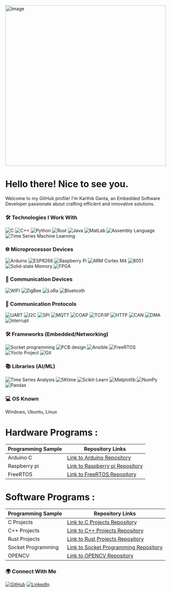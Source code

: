 <img src="https://drive.google.com/uc?id=1G8ERxGfp-D7oAJEhEjwcuXt3nZCGSE5p" alt="Image" width="500">


<h1> Hello there! Nice to see you.</h1>

<p>Welcome to my GitHub profile! I'm Karthik Ganta, an Embedded Software Developer passionate about crafting efficient and innovative solutions.</p>

### 🛠️ Technologies I Work With
<p>
  <img alt="C" src="https://img.shields.io/badge/-C-A8B9CC?style=flat-square&logo=C&logoColor=white" />
  <img alt="C++" src="https://img.shields.io/badge/-C++-00599C?style=flat-square&logo=C%2B%2B&logoColor=white" />
  <img alt="Python" src="https://img.shields.io/badge/-Python-3776AB?style=flat-square&logo=python&logoColor=white" />
  <img alt="Rust" src="https://img.shields.io/badge/-Rust-000000?style=flat-square&logo=rust&logoColor=white" />
  <img alt="Java" src="https://img.shields.io/badge/-Java-007396?style=flat-square&logo=java&logoColor=white" />
  <img alt="MatLab" src="https://img.shields.io/badge/-MatLab-0076A8?style=flat-square&logo=mathworks&logoColor=white" />
  <img alt="Assembly Language" src="https://img.shields.io/badge/-Assembly-008000?style=flat-square&logoColor=white" />
  <img alt="Time Series Machine Learning" src="https://img.shields.io/badge/-Time_Series_Machine_Learning-FF6F61?style=flat-square&logoColor=white" />
</p>

### 🌐 Microprocessor Devices
<p>
  <img alt="Arduino" src="https://img.shields.io/badge/Arduino-008000?style=flat-square&logo=arduino&logoColor=white" />
  <img alt="ESP8266" src="https://img.shields.io/badge/ESP8266-FF6600?style=flat-square&logo=esp8266&logoColor=white" />
  <img alt="Raspberry Pi" src="https://img.shields.io/badge/Raspberry_Pi-C51A4A?style=flat-square&logo=Raspberry-Pi&logoColor=white" />
  <img alt="ARM Cortex M4" src="https://img.shields.io/badge/ARM_Cortex_M4-FF6600?style=flat-square&logo=arm&logoColor=white" />
  <img alt="8051" src="https://img.shields.io/badge/8051-FF9933?style=flat-square&logo=intel&logoColor=white" />
  <img alt="Solid-state Memory" src="https://img.shields.io/badge/Solid_state_Memory-666666?style=flat-square&logoColor=white" />
  <img alt="FPGA" src="https://img.shields.io/badge/FPGA-000000?style=flat-square&logo=Xilinx&logoColor=white" />
</p>

### 📡 Communication Devices
<p>
  <img alt="WIFI" src="https://img.shields.io/badge/WIFI-3399FF?style=flat-square&logo=wifi&logoColor=white" />
  <img alt="ZigBee" src="https://img.shields.io/badge/ZigBee-3399FF?style=flat-square&logo=zigbee&logoColor=white" />
  <img alt="LoRa" src="https://img.shields.io/badge/LoRa-3399FF?style=flat-square&logo=lora&logoColor=white" />
  <img alt="Bluetooth" src="https://img.shields.io/badge/Bluetooth-3399FF?style=flat-square&logo=bluetooth&logoColor=white" />
</p>

### 📶 Communication Protocols
<p>
  <img alt="UART" src="https://img.shields.io/badge/UART-FF6600?style=flat-square&logoColor=white" />
  <img alt="I2C" src="https://img.shields.io/badge/I2C-FF6600?style=flat-square&logoColor=white" />
  <img alt="SPI" src="https://img.shields.io/badge/SPI-FF6600?style=flat-square&logoColor=white" />
  <img alt="MQTT" src="https://img.shields.io/badge/MQTT-00CC00?style=flat-square&logo=MQTT&logoColor=white" />
  <img alt="COAP" src="https://img.shields.io/badge/COAP-00CC00?style=flat-square&logoColor=white" />
  <img alt="TCP/IP" src="https://img.shields.io/badge/TCP_IP-00CC00?style=flat-square&logoColor=white" />
  <img alt="HTTP" src="https://img.shields.io/badge/HTTP-00CC00?style=flat-square&logoColor=white" />
  <img alt="CAN" src="https://img.shields.io/badge/CAN-00CC00?style=flat-square&logoColor=white" />
  <img alt="DMA" src="https://img.shields.io/badge/DMA-00CC00?style=flat-square&logoColor=white" />
  <img alt="Interrupt" src="https://img.shields.io/badge/Interrupt-00CC00?style=flat-square&logoColor=white" />
</p>

### 🛠️ Frameworks (Embedded/Networking)
<p>
  <img alt="Socket programming" src="https://img.shields.io/badge/Socket_programming-666666?style=flat-square&logoColor=white" />
  <img alt="PCB design" src="https://img.shields.io/badge/PCB_design-3399FF?style=flat-square&logoColor=white" />
  <img alt="Ansible" src="https://img.shields.io/badge/Ansible-CC0000?style=flat-square&logo=ansible&logoColor=white" />
  <img alt="FreeRTOS" src="https://img.shields.io/badge/FreeRTOS-336791?style=flat-square&logoColor=white" />
  <img alt="Yocto Project" src="https://img.shields.io/badge/Yocto_Project-333333?style=flat-square&logo=Linux&logoColor=white" />
  <img alt="Git" src="https://img.shields.io/badge/Git-F05032?style=flat-square&logo=git&logoColor=white" />
</p>

### 📚 Libraries (AI/ML)
<p>
  <img alt="Time Series Analysis" src="https://img.shields.io/badge/Time_Series_Analysis-FF6F61?style=flat-square&logoColor=white" />
  <img alt="SKtime" src="https://img.shields.io/badge/SKtime-FF6F61?style=flat-square&logoColor=white" />
  <img alt="Scikit-Learn" src="https://img.shields.io/badge/Scikit_Learn-FF6F61?style=flat-square&logo=scikit-learn&logoColor=white" />
  <img alt="Matplotlib" src="https://img.shields.io/badge/Matplotlib-FF6F61?style=flat-square&logo=matplotlib&logoColor=white" />
  <img alt="NumPy" src="https://img.shields.io/badge/NumPy-FF6F61?style=flat-square&logo=numpy&logoColor=white" />
  <img alt="Pandas" src="https://img.shields.io/badge/Pandas-FF6F61?style=flat-square&logo=pandas&logoColor=white" />
</p>

### 💻 OS Known
<p>
  Windows, Ubuntu, Linux
</p>

# Hardware Programs :


| Programming Sample | Repository Links                                  | 
|--------------------|---------------------------------------------------|
| Arduino C         | [Link to Arduino Repository](https://github.com/Ganta-Karthik1999/Arduino_Code.git)        |
| Raspberry pi      | [Link to Raspberry pi Repository](https://github.com/Ganta-Karthik1999/Raspberry-pi.git)    |
| FreeRTOS     | [Link to FreeRTOS Repository](https://github.com/Ganta-Karthik1999/FREERTOS.git)  |


# Software Programs :

| Programming Sample | Repository Links                                  |
|--------------------|---------------------------------------------------|
| C Projects         | [Link to C Projects Repository](https://github.com/Ganta-Karthik1999/C-Language.git)        |
| C++ Projects       | [Link to C++ Projects Repository](https://github.com/Ganta-Karthik1999/Cpp.git)    |
| Rust Projects      | [Link to Rust Projects Repository](https://github.com/Ganta-Karthik1999/Rust_Programming.git)  |
| Socket Programming      | [Link to Socket Programming Repository](https://github.com/Ganta-Karthik1999/socket_Programming.git)  |
| OPENCV      | [Link to OPENCV Repository](https://github.com/Ganta-Karthik1999/OPENCV.git)  |


### 🌍 Connect With Me
<p>


  
  <a href="https://github.com/Ganta-Karthik1999" target="_blank"><img alt="GitHub" src="https://img.shields.io/badge/GitHub-%2312100E.svg?&style=for-the-badge&logo=Github&logoColor=white" /></a>
  <a href="https://www.linkedin.com/in/kar12/" target="_blank"><img alt="LinkedIn" src="https://img.shields.io/badge/LinkedIn-%230077B5.svg?&style=for-the-badge&logo=LinkedIn&logoColor=white" /></a>
  <!-- Add more social media links here -->
</p>

